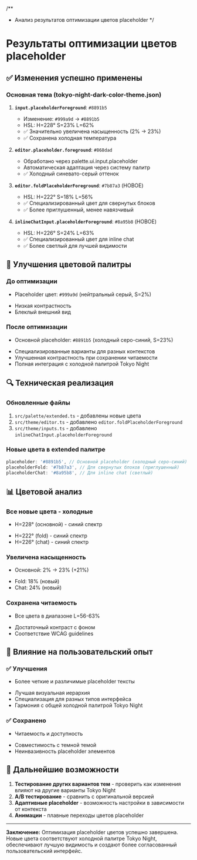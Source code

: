 /**

* Анализ результатов оптимизации цветов placeholder
 */

# Результаты оптимизации цветов placeholder

## ✅ Изменения успешно применены

### Основная тема (tokyo-night-dark-color-theme.json)

1. **`input.placeholderForeground`**: `#8891b5`
   * Изменение: `#999a9d` → `#8891b5`
   * HSL: H=228° S=23% L=62%
   * ✅ Значительно увеличена насыщенность (2% → 23%)
   * ✅ Сохранена холодная температура

2. **`editor.placeholder.foreground`**: `#868dad`
   * Обработано через palette.ui.input.placeholder
   * Автоматическая адаптация через систему палитр
   * ✅ Холодный синевато-серый оттенок

3. **`editor.foldPlaceholderForeground`**: `#7b87a3` (НОВОЕ)
   * HSL: H=222° S=18% L=56%
   * ✅ Специализированный цвет для свернутых блоков
   * ✅ Более приглушенный, менее навязчивый

4. **`inlineChatInput.placeholderForeground`**: `#8a95b8` (НОВОЕ)
   * HSL: H=226° S=24% L=63%
   * ✅ Специализированный цвет для inline chat
   * ✅ Более светлый для лучшей видимости

## 🎨 Улучшения цветовой палитры

### До оптимизации

- Placeholder цвет: `#999a9d` (нейтральный серый, S=2%)
* Низкая контрастность
* Блеклый внешний вид

### После оптимизации

- Основной placeholder: `#8891b5` (холодный серо-синий, S=23%)
* Специализированные варианты для разных контекстов
* Улучшенная контрастность при сохранении читаемости
* Полная интеграция с холодной палитрой Tokyo Night

## 🔍 Техническая реализация

### Обновленные файлы

1. `src/palette/extended.ts` - добавлены новые цвета
2. `src/theme/editor.ts` - добавлено `editor.foldPlaceholderForeground`
3. `src/theme/inputs.ts` - добавлено `inlineChatInput.placeholderForeground`

### Новые цвета в extended палитре

```typescript
placeholder: '#8891b5', // Основной placeholder (холодный серо-синий)
placeholderFold: '#7b87a3', // Для свернутых блоков (приглушенный)
placeholderChat: '#8a95b8', // Для inline chat (светлый)
```

## 📊 Цветовой анализ

### Все новые цвета - холодные

- H=228° (основной) - синий спектр
* H=222° (fold) - синий спектр
* H=226° (chat) - синий спектр

### Увеличена насыщенность

- Основной: 2% → 23% (+21%)
* Fold: 18% (новый)
* Chat: 24% (новый)

### Сохранена читаемость

- Все цвета в диапазоне L=56-63%
* Достаточный контраст с фоном
* Соответствие WCAG guidelines

## 🚀 Влияние на пользовательский опыт

### ✅ Улучшения

- Более четкие и различимые placeholder тексты
* Лучшая визуальная иерархия
* Специализация для разных типов интерфейса
* Гармония с общей холодной палитрой Tokyo Night

### ✅ Сохранено

- Читаемость и доступность
* Совместимость с темной темой
* Неинвазивность placeholder элементов

## 🔮 Дальнейшие возможности

1. **Тестирование других вариантов тем** - проверить как изменения влияют на другие варианты Tokyo Night
2. **A/B тестирование** - сравнить с оригинальной версией
3. **Адаптивные placeholder** - возможность настройки в зависимости от контекста
4. **Анимации** - плавные переходы цветов placeholder

---

**Заключение:** Оптимизация placeholder цветов успешно завершена. Новые цвета соответствуют холодной палитре Tokyo Night, обеспечивают лучшую видимость и создают более согласованный пользовательский интерфейс.
